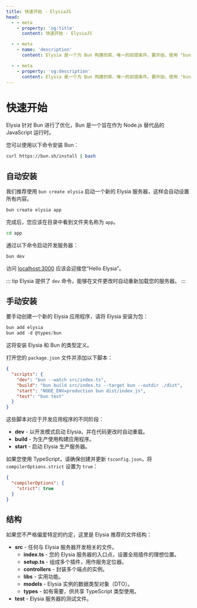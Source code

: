 ```yaml
---
title: 快速开始 - ElysiaJS
head:
  - - meta
    - property: 'og:title'
      content: 快速开始 - ElysiaJS

  - - meta
    - name: 'description'
      content: Elysia 是一个为 Bun 构建的库，唯一的前提条件。要开始，使用 "bun create elysia hi-elysia" 引导一个新项目，并使用 "bun dev" 启动开发服务器。这就是开始 ElysiaJS 所需的所有内容。

  - - meta
    - property: 'og:description'
      content: Elysia 是一个为 Bun 构建的库，唯一的前提条件。要开始，使用 "bun create elysia hi-elysia" 引导一个新项目，并使用 "bun dev" 启动开发服务器。这就是开始 ElysiaJS 所需的所有内容。
---
```


# 快速开始
Elysia 针对 Bun 进行了优化，Bun 是一个旨在作为 Node.js 替代品的 JavaScript 运行时。

您可以使用以下命令安装 Bun：
```bash
curl https://bun.sh/install | bash
```

## 自动安装
我们推荐使用 `bun create elysia` 启动一个新的 Elysia 服务器，这样会自动设置所有内容。

```bash
bun create elysia app
```

完成后，您应该在目录中看到文件夹名称为 `app`。

```bash
cd app
```

通过以下命令启动开发服务器：
```bash
bun dev
```

访问 [localhost:3000](http://localhost:3000) 应该会迎接您“Hello Elysia”。

::: tip
Elysia 提供了 `dev` 命令，能够在文件更改时自动重新加载您的服务器。
:::

## 手动安装
要手动创建一个新的 Elysia 应用程序，请将 Elysia 安装为包：

```typescript
bun add elysia
bun add -d @types/bun
```

这将安装 Elysia 和 Bun 的类型定义。

打开您的 `package.json` 文件并添加以下脚本：
```json
{
  "scripts": {
    "dev": "bun --watch src/index.ts",
    "build": "bun build src/index.ts --target bun --outdir ./dist",
    "start": "NODE_ENV=production bun dist/index.js",
    "test": "bun test"
  }
}
```

这些脚本对应于开发应用程序的不同阶段：

- **dev** - 以开发模式启动 Elysia，并在代码更改时自动重载。
- **build** - 为生产使用构建应用程序。
- **start** - 启动 Elysia 生产服务器。

如果您使用 TypeScript，请确保创建并更新 `tsconfig.json`，将 `compilerOptions.strict` 设置为 `true`：
```json
{
  "compilerOptions": {
    "strict": true
  }
}
```

## 结构
如果您不严格偏爱特定的约定，这里是 Elysia 推荐的文件结构：
- **src** - 任何与 Elysia 服务器开发相关的文件。
    - **index.ts** - 您的 Elysia 服务器的入口点，设置全局插件的理想位置。
    - **setup.ts** - 组成多个插件，用作服务定位器。
    - **controllers** - 封装多个端点的实例。
    - **libs** - 实用功能。
    - **models** - Elysia 实例的数据类型对象（DTO）。
    - **types** - 如有需要，供共享 TypeScript 类型使用。
- **test** - Elysia 服务器的测试文件。
